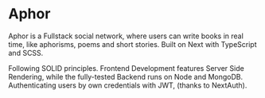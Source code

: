 # Aphor

Aphor is a Fullstack social network, where users can write books in real time, like aphorisms, poems and short stories. Built on Next with TypeScript and SCSS.

Following SOLID principles. Frontend Development features Server Side Rendering, while the fully-tested Backend runs on Node and MongoDB. Authenticating users by own credentials with JWT, (thanks to NextAuth).
